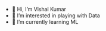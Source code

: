 - 👋 Hi, I’m Vishal Kumar
- 👀 I’m interested in playing with Data
- 🌱 I’m currently learning ML
<!---
- 💞️ I’m looking to collaborate on 
- 📫 How to reach me ... --->

<!---
Viskumar123/Viskumar123 is a ✨ special ✨ repository because its `README.md` (this file) appears on your GitHub profile.
You can click the Preview link to take a look at your changes.
--->

